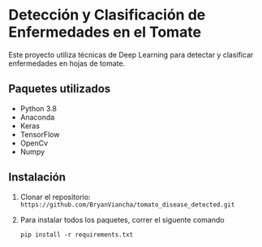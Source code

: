 # Detección y Clasificación de Enfermedades en el Tomate

Este proyecto utiliza técnicas de Deep Learning para detectar y clasificar enfermedades en hojas de tomate.

## Paquetes utilizados

- Python 3.8
- Anaconda
- Keras
- TensorFlow
- OpenCv
- Numpy


## Instalación

1. Clonar el repositorio:
   ``` https://github.com/BryanViancha/tomato_disease_detected.git```
2. Para instalar todos los paquetes, correr el siguente comando

   ```pip install -r requirements.txt```

